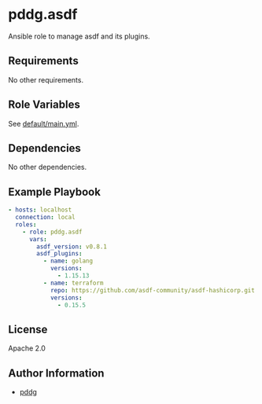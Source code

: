 pddg.asdf
=========

Ansible role to manage asdf and its plugins.

Requirements
------------

No other requirements.

Role Variables
--------------

See [default/main.yml](./default/main.yml).

Dependencies
------------

No other dependencies.

Example Playbook
----------------

```yaml
- hosts: localhost
  connection: local
  roles:
    - role: pddg.asdf
      vars:
        asdf_version: v0.8.1
        asdf_plugins:
          - name: golang
            versions:
              - 1.15.13
          - name: terraform
            repo: https://github.com/asdf-community/asdf-hashicorp.git
            versions:
              - 0.15.5
```

License
-------

Apache 2.0

Author Information
------------------

- [pddg](https://github.com/pddg)

